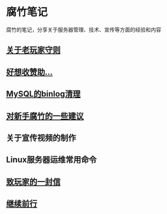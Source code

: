 
# 腐竹笔记

腐竹的笔记，分享关于服务器管理、技术、宣传等方面的经验和内容

## [关于老玩家守则](./old-player)

## [好想收赞助...](./zan-zhu)

## [MySQL的binlog清理](./mysql-binlog)

## [对新手腐竹的一些建议](./suggest)

## 关于宣传视频的制作

## Linux服务器运维常用命令

## [致玩家的一封信](./letter)

## [继续前行](./keep-on-moving)